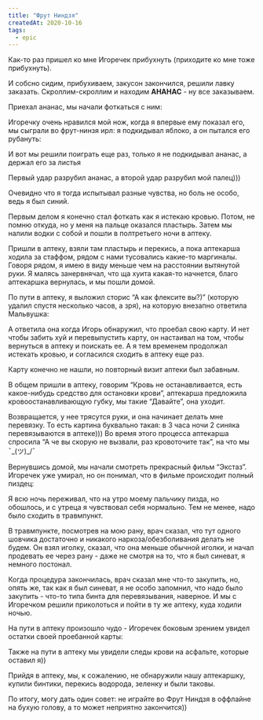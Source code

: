 ```yaml
---
title: "Фрут Ниндзя"
createdAt: 2020-10-16
tags:
  - epic
---
```


Как-то раз пришел ко мне Игоречек прибухнуть (приходите ко мне тоже прибухнуть).

И собсно сидим, прибухиваем, закусон закончился, решили лавку заказать. Скроллим-скроллим и находим **АНАНАС** - ну все заказываем.

<!--more-->


Приехал ананас, мы начали фоткаться с ним:

<new-img-row>
  <img-slide src="/images/cool-story/fruit-ninja/pineapple.jpg" alt="Ананас, водка и мы" ></img-slide>
</new-img-row>

Игоречку очень нравился мой нож, когда я впервые ему показал его, мы сыграли во фрут-нинзя ирл: я подкидывал
яблоко, а он пытался его рубануть:

<new-img-row>
  <img-slide src="/images/cool-story/fruit-ninja/knife.jpg" alt="Примерно такой ножичек" ></img-slide>
</new-img-row>


И вот мы решили поиграть еще раз, только я не подкидывал ананас, а держал его за листья

<new-img-row>
  <img-slide src="/images/cool-story/fruit-ninja/pineapple-knife.jpg" alt="Рубанули, у меня ебало уже предвосхищает что будет дальше" ></img-slide>
</new-img-row>

Первый удар разрубил ананас, а второй удар разрубил мой палец)))

<new-img-row>
  <img-slide src="/images/cool-story/fruit-ninja/deep-cuts-1.jpg" alt="А как флексите вы?)" ></img-slide>
  <img-slide src="/images/cool-story/fruit-ninja/deep-cuts-2.jpg" alt="Пальчик на фоне поляны" ></img-slide>
</new-img-row>

Очевидно что я тогда испытывал разные чувства, но боль не особо, ведь я был синий.

Первым делом я конечно стал фоткать как я истекаю кровью. Потом, не помню откуда, но у меня на пальце оказался
пластырь. Затем мы налили водки с собой и пошли в полтретьего ночи в аптеку.

Пришли в аптеку, взяли там пластырь и перекись, а пока аптекарша ходила за стаффом, рядом с нами тусовались
какие-то маргиналы. Говоря рядом, я имею в виду меньше чем на расстоянии вытянутой руки. Я малясь занервнячал, что
ща хуита какая-то начнется, благо аптекаршка вернулась, и мы пошли домой.

По пути в аптеку, я выложил сторис “А как флексите вы?)” (которую удалил спустя несколько часов, а зря), на
которую внезапно ответила Мальвушка:

<new-img-row>
  <img-slide src="/images/cool-story/fruit-ninja/malvushk.jpg" alt="Типичный русский вечер" ></img-slide>
</new-img-row>

А ответила она когда Игорь обнаружил, что проебал свою карту. И нет чтобы забить хуй и перевыпустить карту, он
настаивал на том, чтобы вернуться в аптеку и поискать ее. А я тем временем продолжал истекать кровью, и согласился
сходить в аптеку еще раз.

Карту конечно не нашли, но повторный визит аптеки был забавным.

В общем пришли в аптеку, говорим “Кровь не
останавливается, есть какое-нибудь средство для остановки крови”, аптекарша предложила кровоостанавливающую губку,
мы такие “Давайте”, она уходит.

Возвращается, у нее трясутся руки, и она начинает делать мне перевязку. То есть картина буквально такая: в 3 часа
ночи 2 синяка перевязываются в аптеке))) Во время этого процесса аптекарша спросила “А че вы скорую не вызвали,
раз кровоточите так”, на что мы ¯\_(ツ)_/¯

Вернувшись домой, мы начали смотреть прекрасный фильм “Экстаз”. Игоречек уже умирал, но он понимал, что в фильме
происходит полный пиздец:

<new-img-row>
  <img-slide src="/images/cool-story/fruit-ninja/climax.jpg" alt="Игоречек умирает, в Экстазе тоже умирают" ></img-slide>
</new-img-row>


Я всю ночь переживал, что на утро моему пальчику пизда, но обошлось, и с утреца я чувствовал себя нормально.
Тем не менее, надо было сходить в травмпункт.


В травмпункте, посмотрев на мою рану, врач сказал, что тут одного шовчика достаточно и никакого
наркоза/обезболивания делать не будем. Он взял иголку, сказал, что она меньше обычной иголки, и начал продевать ее
через рану - даже не смотря на то, что я был синеват, я немного постонал.


Когда процедура закончилась, врач сказал мне что-то закупить, но, опять же, так как я был синеват, я не особо
запомнил, что надо было закупить - что-то типа бинта для перевязывания, наверное. И мы с Игоречком решили
приколоться и пойти в ту же аптеку, куда ходили ночью.

На пути в аптеку произошло чудо - Игоречек боковым зрением увидел остатки своей проебанной карты:

<new-img-row>
  <img-slide src="/images/cool-story/fruit-ninja/card.jpg" alt="Леджендари селфачок на след день" ></img-slide>
</new-img-row>


Также на пути в аптеку мы увидели следы крови на асфальте, которые оставил я))

Прийдя в аптеку, мы, к сожалению, не обнаружили нашу аптекаршку, купили бинтики, перекись водорода, зеленку и были
таковы.

По итогу, могу дать один совет: не играйте во Фрут Ниндзя в оффлайне на бухую голову, а то может неприятно
закончится))

<new-img-row>
  <img-slide src="/images/cool-story/fruit-ninja/seam.jpg" alt="Шовчик" ></img-slide>
</new-img-row>
